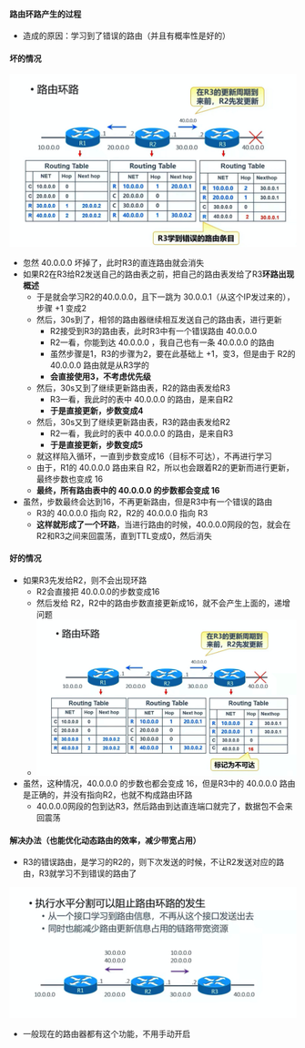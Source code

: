 #### 路由环路产生的过程
- 造成的原因：学习到了错误的路由（并且有概率性是好的）

#### 坏的情况
<img src='../../../imgs/img89.png' />
  
  - 忽然 40.0.0.0 坏掉了，此时R3的直连路由就会消失
  - 如果R2在R3给R2发送自己的路由表之前，把自己的路由表发给了R3**环路出现概述**
    - 于是就会学习R2的40.0.0.0，且下一跳为 30.0.0.1（从这个IP发过来的），步骤  +1 变成2
    - 然后，30s到了，相邻的路由器继续相互发送自己的路由表，进行更新
      - R2接受到R3的路由表，此时R3中有一个错误路由 40.0.0.0
      - R2一看，你能到达 40.0.0.0 ，我自己也有一条 40.0.0.0 的路由
      - 虽然步骤是1，R3的步骤为2，要在此基础上 +1，变3，但是由于 R2的 40.0.0.0 路由就是从R3学的
      - **会直接使用3，不考虑优先级**
    - 然后，30s又到了继续更新路由表，R2的路由表发给R3
      - R3一看，我此时的表中 40.0.0.0 的路由，是来自R2
      - **于是直接更新，步数变成4**
    - 然后，30s又到了继续更新路由表，R3的路由表发给R2
      - R2一看，我此时的表中 40.0.0.0 的路由，是来自R3
      - **于是直接更新，步数变成5**
    - 就这样陷入循环，一直到步数变成16（目标不可达），不再进行学习
    - 由于，R1的 40.0.0.0 路由来自 R2，所以也会跟着R2的更新而进行更新，最终步数也变成 16
    - **最终，所有路由表中的 40.0.0.0 的步数都会变成 16**
- 虽然，步数最终会达到16，不再更新路由，但是R3中有一个错误的路由
  - R3的 40.0.0.0 指向 R2，R2的 40.0.0.0 指向 R3
  - **这样就形成了一个环路**，当进行路由的时候，40.0.0.0网段的包，就会在R2和R3之间来回震荡，直到TTL变成0，然后消失

#### 好的情况
- 如果R3先发给R2，则不会出现环路
  - R2会直接把 40.0.0.0的步数变成16
  - 然后发给 R2，R2中的路由步数直接更新成16，就不会产生上面的，递增问题
  - <img src='../../../imgs/img90.png' />
- 虽然，这种情况，40.0.0.0 的步数也都会变成 16，但是R3中的 40.0.0.0 路由是正确的，并没有指向R2，也就不构成路由环路
  - 40.0.0.0网段的包到达R3，然后路由到达直连端口就完了，数据包不会来回震荡


#### 解决办法（也能优化动态路由的效率，减少带宽占用）
- R3的错误路由，是学习的R2的，则下次发送的时候，不让R2发送对应的路由，R3就学习不到错误的路由了
<img src='../../../imgs/img91.png' />

- 一般现在的路由器都有这个功能，不用手动开启
